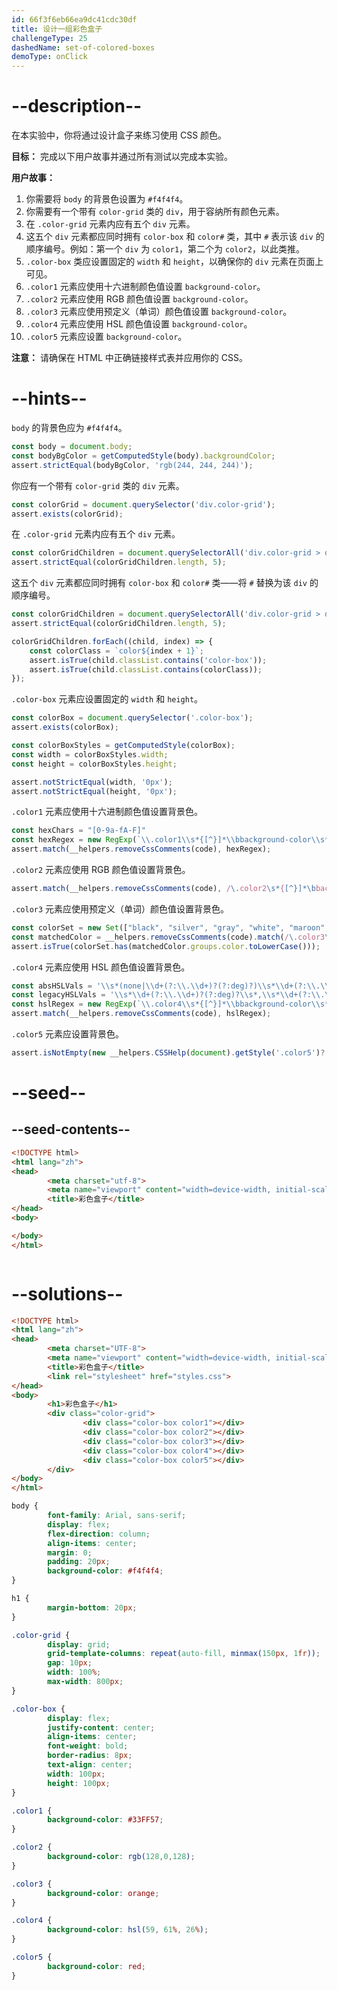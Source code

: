 ```yaml
---
id: 66f3f6eb66ea9dc41cdc30df
title: 设计一组彩色盒子
challengeType: 25
dashedName: set-of-colored-boxes
demoType: onClick
---
```


# --description--

在本实验中，你将通过设计盒子来练习使用 CSS 颜色。

**目标：** 完成以下用户故事并通过所有测试以完成本实验。

**用户故事：**

1. 你需要将 `body` 的背景色设置为 `#f4f4f4`。
2. 你需要有一个带有 `color-grid` 类的 `div`，用于容纳所有颜色元素。
3. 在 `.color-grid` 元素内应有五个 `div` 元素。
4. 这五个 `div` 元素都应同时拥有 `color-box` 和 `color#` 类，其中 `#` 表示该 `div` 的顺序编号。例如：第一个 `div` 为 `color1`，第二个为 `color2`，以此类推。
5. `.color-box` 类应设置固定的 `width` 和 `height`，以确保你的 `div` 元素在页面上可见。
6. `.color1` 元素应使用十六进制颜色值设置 `background-color`。
7. `.color2` 元素应使用 RGB 颜色值设置 `background-color`。
8. `.color3` 元素应使用预定义（单词）颜色值设置 `background-color`。
9. `.color4` 元素应使用 HSL 颜色值设置 `background-color`。
10. `.color5` 元素应设置 `background-color`。

**注意：** 请确保在 HTML 中正确链接样式表并应用你的 CSS。

# --hints--

`body` 的背景色应为 `#f4f4f4`。

```js
const body = document.body;
const bodyBgColor = getComputedStyle(body).backgroundColor;
assert.strictEqual(bodyBgColor, 'rgb(244, 244, 244)');
```

你应有一个带有 `color-grid` 类的 `div` 元素。

```js
const colorGrid = document.querySelector('div.color-grid');
assert.exists(colorGrid);
```

在 `.color-grid` 元素内应有五个 `div` 元素。

```js
const colorGridChildren = document.querySelectorAll('div.color-grid > div');
assert.strictEqual(colorGridChildren.length, 5);
```

这五个 `div` 元素都应同时拥有 `color-box` 和 `color#` 类——将 `#` 替换为该 `div` 的顺序编号。

```js
const colorGridChildren = document.querySelectorAll('div.color-grid > div');
assert.strictEqual(colorGridChildren.length, 5);

colorGridChildren.forEach((child, index) => {
    const colorClass = `color${index + 1}`;
    assert.isTrue(child.classList.contains('color-box'));
    assert.isTrue(child.classList.contains(colorClass));
});
```

`.color-box` 元素应设置固定的 `width` 和 `height`。

```js
const colorBox = document.querySelector('.color-box');
assert.exists(colorBox);

const colorBoxStyles = getComputedStyle(colorBox);
const width = colorBoxStyles.width;
const height = colorBoxStyles.height;

assert.notStrictEqual(width, '0px');
assert.notStrictEqual(height, '0px');
```

`.color1` 元素应使用十六进制颜色值设置背景色。

```js
const hexChars = "[0-9a-fA-F]"
const hexRegex = new RegExp(`\\.color1\\s*{[^}]*\\bbackground-color\\s*:\\s*#((${hexChars}{3,4})||(${hexChars}{6})||(${hexChars}{8}))\\s*;[^}]*}`);
assert.match(__helpers.removeCssComments(code), hexRegex);
```

`.color2` 元素应使用 RGB 颜色值设置背景色。

```js
assert.match(__helpers.removeCssComments(code), /\.color2\s*{[^}]*\bbackground-color\s*:\s*rgb\s*\(\s*\d+(?:\.\d+)?\s*(,|\s+)\s*\d+(?:\.\d+)?\s*\1\s*\d+(?:\.\d+)?\s*(\/\s*\d{1,2}(?:\.\d+)?%\s*)?\)\s*;[^}]*}/);
```

`.color3` 元素应使用预定义（单词）颜色值设置背景色。

```js
const colorSet = new Set(["black", "silver", "gray", "white", "maroon", "red", "purple", "fuchsia", "green", "lime", "olive", "yellow", "navy", "blue", "teal", "aqua", "aliceblue", "antiquewhite", "aqua", "aquamarine", "azure", "beige", "bisque", "black", "blanchedalmond", "blue", "blueviolet", "brown", "burlywood", "cadetblue", "chartreuse", "chocolate", "coral", "cornflowerblue", "cornsilk", "crimson", "cyan", "aqua", "darkblue", "darkcyan", "darkgoldenrod", "darkgray", "darkgreen", "darkgrey", "darkkhaki", "darkmagenta", "darkolivegreen", "darkorange", "darkorchid", "darkred", "darksalmon", "darkseagreen", "darkslateblue", "darkslategray", "darkslategrey", "darkturquoise", "darkviolet", "deeppink", "deepskyblue", "dimgray", "dimgrey", "dodgerblue", "firebrick", "floralwhite", "forestgreen", "fuchsia", "gainsboro", "ghostwhite", "gold", "goldenrod", "gray", "green", "greenyellow", "grey", "gray", "honeydew", "hotpink", "indianred", "indigo", "ivory", "khaki", "lavender", "lavenderblush", "lawngreen", "lemonchiffon", "lightblue", "lightcoral", "lightcyan", "lightgoldenrodyellow", "lightgray", "lightgreen", "lightgrey", "lightpink", "lightsalmon", "lightseagreen", "lightskyblue", "lightslategray", "lightslategrey", "lightsteelblue", "lightyellow", "lime", "limegreen", "linen", "magenta", "fuchsia", "maroon", "mediumaquamarine", "mediumblue", "mediumorchid", "mediumpurple", "mediumseagreen", "mediumslateblue", "mediumspringgreen", "mediumturquoise", "mediumvioletred", "midnightblue", "mintcream", "mistyrose", "moccasin", "navajowhite", "navy", "oldlace", "olive", "olivedrab", "orange", "orangered", "orchid", "palegoldenrod", "palegreen", "paleturquoise", "palevioletred", "papayawhip", "peachpuff", "peru", "pink", "plum", "powderblue", "purple", "rebeccapurple", "red", "rosybrown", "royalblue", "saddlebrown", "salmon", "sandybrown", "seagreen", "seashell", "sienna", "silver", "skyblue", "slateblue", "slategray", "slategrey", "snow", "springgreen", "steelblue", "tan", "teal", "thistle", "tomato", "transparent", "turquoise", "violet", "wheat", "white", "whitesmoke", "yellow", "yellowgreen"]);
const matchedColor = __helpers.removeCssComments(code).match(/\.color3\s*{[^}]*\bbackground-color\s*:\s*(?<color>[a-zA-Z]+)\s*;[^}]*}/);
assert.isTrue(colorSet.has(matchedColor.groups.color.toLowerCase()));
```

`.color4` 元素应使用 HSL 颜色值设置背景色。

```js
const absHSLVals = '\\s*(none|\\d+(?:\\.\\d+)?(?:deg)?)\\s*\\d+(?:\\.\\d+)?%?\\s*\\d+(?:\\.\\d+)?%?\\s*(\\/\\s*\\d{1,2}(?:\\.\\d+)?%\\s*)?';
const legacyHSLVals = '\\s*\\d+(?:\\.\\d+)?(?:deg)?\\s*,\\s*\\d+(?:\\.\\d+)?%\\s*,\\s*\\d+(?:\\.\\d+)?%\\s*(?:,\\s*\\d+(?:\\.\\d+)?\\s*)?';
const hslRegex = new RegExp(`\\.color4\\s*{[^}]*\\bbackground-color\\s*:\\s*hsl\\s*\\((${absHSLVals}|${legacyHSLVals})\\)\\s*;[^}]*}`);
assert.match(__helpers.removeCssComments(code), hslRegex);
```

`.color5` 元素应设置背景色。

```js
assert.isNotEmpty(new __helpers.CSSHelp(document).getStyle('.color5')?.getPropVal('background-color', true));
```

# --seed--

## --seed-contents--

```html
<!DOCTYPE html>
<html lang="zh">
<head>
        <meta charset="utf-8">
        <meta name="viewport" content="width=device-width, initial-scale=1.0">
        <title>彩色盒子</title>
</head>
<body>

</body>
</html>
```

```css

```

# --solutions--

```html
<!DOCTYPE html>
<html lang="zh">
<head>
        <meta charset="UTF-8">
        <meta name="viewport" content="width=device-width, initial-scale=1.0">
        <title>彩色盒子</title>
        <link rel="stylesheet" href="styles.css">
</head>
<body>
        <h1>彩色盒子</h1>
        <div class="color-grid"> 
                <div class="color-box color1"></div>
                <div class="color-box color2"></div>
                <div class="color-box color3"></div>
                <div class="color-box color4"></div>
                <div class="color-box color5"></div>
        </div>
</body>
</html>
```

```css
body {
        font-family: Arial, sans-serif;
        display: flex;
        flex-direction: column;
        align-items: center;
        margin: 0;
        padding: 20px;
        background-color: #f4f4f4;
}

h1 {
        margin-bottom: 20px;
}

.color-grid {
        display: grid;
        grid-template-columns: repeat(auto-fill, minmax(150px, 1fr));
        gap: 10px;
        width: 100%;
        max-width: 800px;
}

.color-box {
        display: flex;
        justify-content: center;
        align-items: center;
        font-weight: bold;
        border-radius: 8px;
        text-align: center;
        width: 100px;
        height: 100px;
}

.color1 {
        background-color: #33FF57;
}

.color2 {
        background-color: rgb(128,0,128);
}

.color3 {
        background-color: orange;
}

.color4 {
        background-color: hsl(59, 61%, 26%);
}

.color5 {
        background-color: red;
}
```

